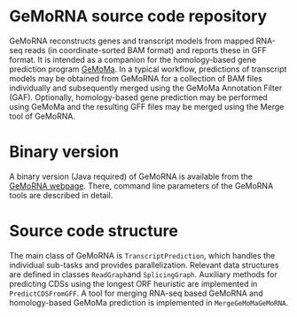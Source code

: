 # GeMoRNA source code repository

GeMoRNA reconstructs genes and transcript models from mapped RNA-seq reads (in coordinate-sorted BAM format) and reports these in GFF format.
It is intended as a companion for the homology-based gene prediction program [GeMoMa](https://www.jstacs.de/index.php/GeMoMa).
In a typical workflow, predictions of transcript models may be obtained from GeMoRNA for a collection of BAM files individually and subsequently merged using the GeMoMa Annotation Filter (GAF). Optionally, homology-based gene prediction may be performed using GeMoMa and the resulting GFF files may be merged using the Merge tool of GeMoRNA.

# Binary version

A binary version (Java required) of GeMoRNA is available from the [GeMoRNA webpage](https://www.jstacs.de/index.php/GeMoRNA).
There, command line parameters of the GeMoRNA tools are described in detail.

# Source code structure

The main class of GeMoRNA is `TranscriptPrediction`, which handles the individual sub-tasks and provides parallelization. Relevant data structures are defined in classes `ReadGraph`and `SplicingGraph`. Auxiliary methods for predicting CDSs using the longest ORF heuristic are implemented in `PredictCDSFromGFF`. A tool for merging RNA-seq based GeMoRNA and homology-based GeMoMa prediction is implemented in `MergeGeMoMaGeMoRNA`.
